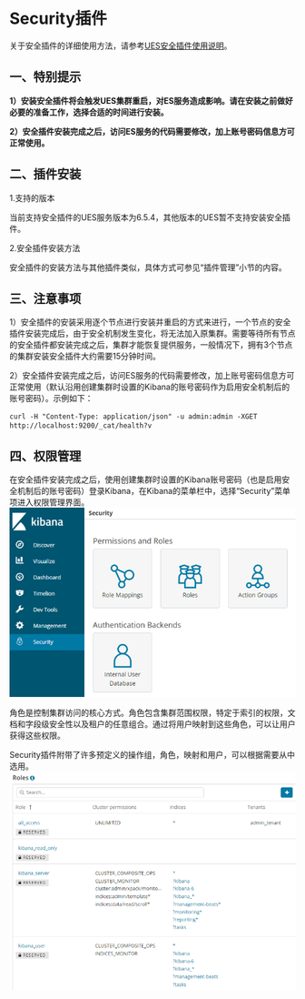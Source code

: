 # Security插件

关于安全插件的详细使用方法，请参考[UES安全插件使用说明](http://ues.cn-bj.ufileos.com/UES%E5%AE%89%E5%85%A8%E6%8F%92%E4%BB%B6%E4%BD%BF%E7%94%A8%E8%AF%B4%E6%98%8E.pdf)。

## 一、特别提示

**1）安装安全插件将会触发UES集群重启，对ES服务造成影响。请在安装之前做好必要的准备工作，选择合适的时间进行安装。**

**2）安全插件安装完成之后，访问ES服务的代码需要修改，加上账号密码信息方可正常使用。**

## 二、插件安装

1.支持的版本

当前支持安全插件的UES服务版本为6.5.4，其他版本的UES暂不支持安装安全插件。

2.安全插件安装方法

安全插件的安装方法与其他插件类似，具体方式可参见“插件管理”小节的内容。

## 三、注意事项

1）安全插件的安装采用逐个节点进行安装并重启的方式来进行，一个节点的安全插件安装完成后，由于安全机制发生变化，将无法加入原集群。需要等待所有节点的安全插件都安装完成之后，集群才能恢复提供服务，一般情况下，拥有3个节点的集群安装安全插件大约需要15分钟时间。

2）安全插件安装完成之后，访问ES服务的代码需要修改，加上账号密码信息方可正常使用（默认沿用创建集群时设置的Kibana的账号密码作为启用安全机制后的账号密码）。示例如下：

    curl -H "Content-Type: application/json" -u admin:admin -XGET http://localhost:9200/_cat/health?v

## 四、权限管理

在安全插件安装完成之后，使用创建集群时设置的Kibana账号密码（也是启用安全机制后的账号密码）登录Kibana，在Kibana的菜单栏中，选择“Security”菜单项进入权限管理界面。
![](/images/plugins/security.png)

角色是控制集群访问的核心方式。角色包含集群范围权限，特定于索引的权限，文档和字段级安全性以及租户的任意组合。通过将用户映射到这些角色，可以让用户获得这些权限。

Security插件附带了许多预定义的操作组，角色，映射和用户，可以根据需要从中选用。
![](/images/plugins/roles.png)